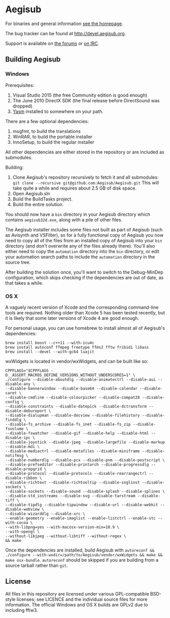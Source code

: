 # Aegisub

For binaries and general information [see the homepage](http://www.aegisub.org).

The bug tracker can be found at http://devel.aegisub.org.

Support is available on [the forums](http://forum.aegisub.org) or [on IRC](irc://irc.rizon.net/aegisub).

## Building Aegisub

### Windows

Prerequisites:

1. Visual Studio 2015 (the free Community edition is good enough)
2. The June 2010 DirectX SDK (the final release before DirectSound was dropped)
3. [Yasm](http://yasm.tortall.net/) installed to somewhere on your path.

There are a few optional dependencies:

1. msgfmt, to build the translations
2. WinRAR, to build the portable installer
3. InnoSetup, to build the regular installer

All other dependencies are either stored in the repository or are included as submodules.

Building:

1. Clone Aegisub's repository recursively to fetch it and all submodules: `git clone --recursive git@github.com:Aegisub/Aegisub.git` This will take quite a while and requires about 2.5 GB of disk space.
2. Open Aegisub.sln
3. Build the BuildTasks project.
4. Build the entire solution.

You should now have a `bin` directory in your Aegisub directory which contains `aegisub32d.exe`, along with a pile of other files.

The Aegisub installer includes some files not built as part of Aegisub (such as Avisynth and VSFilter), so for a fully functional copy of Aegisub you now need to copy all of the files from an installed copy of Aegisub into your `bin` directory (and don't overwrite any of the files already there).
You'll also either need to copy the `automation` directory into the `bin` directory, or edit your automation search paths to include the `automation` directory in the source tree.

After building the solution once, you'll want to switch to the Debug-MinDep configuration, which skips checking if the dependencies are out of date, as that takes a while.

### OS X

A vaguely recent version of Xcode and the corresponding command-line tools are required.
Nothing older than Xcode 5 has been tested recently, but it is likely that some later versions of Xcode 4 are good enough.

For personal usage, you can use homebrew to install almost all of Aegisub's dependencies:

	brew install boost --c++11 --with-icu4c
	brew install autoconf ffmpeg freetype ffms2 fftw fribidi libass
	brew install --devel --with-gc64 luajit

wxWidgets is located in vendor/wxWidgets, and can be built like so:

	CPPFLAGS="$CPPFLAGS -D__ASSERT_MACROS_DEFINE_VERSIONS_WITHOUT_UNDERSCORES=1" \
	./configure --disable-aboutdlg --disable-animatectrl --disable-aui --disable-any \
	--disable-bannerwindow --disable-base64 --disable-calendar --disable-caret \
	--disable-cmdline --disable-colourpicker --disable-compat28 --disable-config \
	--disable-constraints --disable-datepick --disable-dctransform --disable-debureport \
	--disable-dialupman --disable-docview --disable-filehistory --disable-finddlg \
	--disable-fs_archive --disable-fs_inet --disable-fs_zip --disable-fsvolume \
	--disable-fswatcher --disable-gif --disable-help --disable-html --disable-ipc \
	--disable-joystick --disable-jpeg --disable-largefile --disable-markup --disable-mdi \
	--disable-mediactrl --disable-metafiles --disable-miniframe --disable-notifmsg \
	--disable-numberdlg --disable-pcx --disable-pnm --disable-postscript \
	--disable-prefseditor --disable-printarch --disable-progressdlg --disable-propgrid \
	--disable-protocol --disable-protocols --disable-rearrangectrl --disable-ribbon \
	--disable-richtext --disable-richtooltip --disable-snglinst --disable-sockets \
	--disable-sockets --disable-sound --disable-splash --disable-splines \
	--disable-std_iostreams --disable-svg --disable-tarstream --disable-tiff \
	--disable-tipdlg --disable-tipwindow --disable-url --disable-webkit --disable-webview \
	--disable-wizarddlg --disable-xrc \
	--enable-geometry --enable-imaglist --enable-listctrl --enable-stc --with-cocoa \
	--with-libpng=yes --with-macosx-version-min=10.9 \
	--with-opengl \
	--without-libjpeg --without-libtiff --without-regex \
	&& make

Once the dependencies are installed, build Aegisub with `autoreconf && ./configure --with-wxdir=/path/to/Aegisub/vendor/wxWidgets && make && make osx-bundle`.
`autoreconf` should be skipped if you are building from a source tarball rather than `git`.

## License

All files in this repository are licensed under various GPL-compatible BSD-style licenses; see LICENCE and the individual source files for more information.
The official Windows and OS X builds are GPLv2 due to including fftw3.
